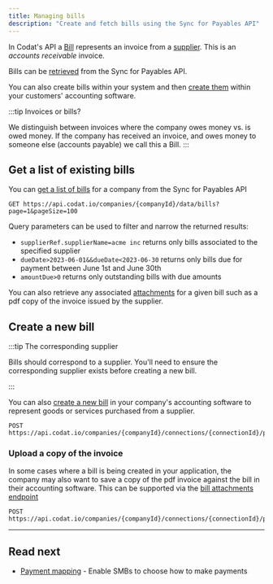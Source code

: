 ```yaml
---
title: Managing bills
description: "Create and fetch bills using the Sync for Payables API"
---
```


In Codat's API a [Bill](/sync-for-payables-api#/schemas/Bill) represents an invoice from a [supplier](/sync-for-payables-api#/schemas/Supplier). This is an *accounts receivable* invoice.

Bills can be [retrieved](/sync-for-payables-api#/operations/list-bills) from the Sync for Payables API.

You can also create bills within your system and then [create them](https://docs.codat.io/sync-for-payables-api#/operations/create-bill) within your customers' accounting software.

:::tip Invoices or bills?

We distinguish between invoices where the company owes money vs. is owed money. If the company has received an invoice, and owes money to someone else (accounts payable) we call this a Bill.
:::

## Get a list of existing bills

You can [get a list of bills](/sync-for-payables-api#/operations/list-bills) for a company from the Sync for Payables API

```http request title="List bills"
GET https://api.codat.io/companies/{companyId}/data/bills?page=1&pageSize=100
```

Query parameters can be used to filter and narrow the returned results:

- `supplierRef.supplierName=acme inc` returns only bills associated to the specified supplier
- `dueDate>2023-06-01&&dueDate<2023-06-30` returns only bills due for payment between June 1st and June 30th
- `amountDue>0` returns only outstanding bills with due amounts

You can also retrieve any associated [attachments](/sync-for-payables-api#/operations/download-bill-attachment) for a given bill such as a pdf copy of the invoice issued by the supplier.

## Create a new bill

:::tip The corresponding supplier

Bills should correspond to a supplier. You'll need to ensure the corresponding supplier exists before creating a new bill.

:::

You can also [create a new bill](/sync-for-payables-api#/operations/create-bill) in your company's accounting software to represent goods or services purchased from a supplier.

```http request title="Create bill"
POST https://api.codat.io/companies/{companyId}/connections/{connectionId}/push/bills
```

### Upload a copy of the invoice

In some cases where a bill is being created in your application, the company may also want to save a copy of the pdf invoice against the bill in their accounting software. This can be supported via the [bill attachments endpoint](/sync-for-payables-api#/operations/upload-bill-attachments)

```http request title="Upload bill attachment"
POST https://api.codat.io/companies/{companyId}/connections/{connectionId}/push/bills/{billId}/attachments
```

---

## Read next

- [Payment mapping](/usecases/bill-pay/mapping) - Enable SMBs to choose how to make payments
